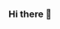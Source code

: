 ### Hi there 👋

<!--
**dltjrals2/dltjrals2** is a ✨ _special_ ✨ repository because its `README.md` (this file) appears on your GitHub profile.

[![Hits Badge](https://hits.seeyoufarm.com/api/count/incr/badge.svg?url={https://github.com/dltjrals2}&count_bg=%2379C83D&title_bg=%23555555&icon=&icon_color=%23E7E7E7&title=hits&edge_flat=false)](https://hits.seeyoufarm.com)

Here are some ideas to get you started:

- 🔭 I’m currently working on ...
- 🌱 I’m currently learning ...
- 👯 I’m looking to collaborate on ...
- 🤔 I’m looking for help with ...
- 💬 Ask me about ...
- 📫 How to reach me: ...
- 😄 Pronouns: ...
- ⚡ Fun fact: ...
-->
